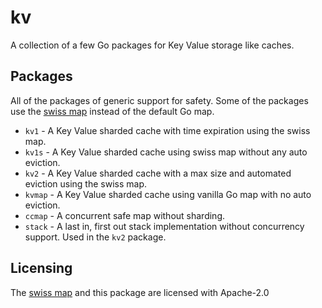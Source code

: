 # kv
A collection of a few Go packages for Key Value storage like caches.

## Packages
All of the packages of generic support for safety. Some of the packages use the [swiss map](https://github.com/dolthub/swiss) instead of the default Go map.

* `kv1` - A Key Value sharded cache with time expiration using the swiss map.
* `kv1s` - A Key Value sharded cache using swiss map without any auto eviction.
* `kv2` - A Key Value sharded cache with a max size and automated eviction using the swiss map.
* `kvmap` - A Key Value sharded cache using vanilla Go map with no auto eviction.
* `ccmap` - A concurrent safe map without sharding.
* `stack` - A last in, first out stack implementation without concurrency support. Used in the ``kv2`` package.

## Licensing
The [swiss map](https://github.com/dolthub/swiss) and this package are licensed with Apache-2.0
